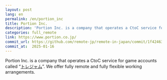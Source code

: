 ```yaml
---
layout: post
lang: en
permalink: /en/portion_inc
title: Portion Inc.
description: 'Portion Inc. is a company that operates a CtoC service for game accounts called “トレジャム”. We offer fully remote and fully flexible working arrangements.'
categories: full_remote
link: https://www.portion.co.jp/
commit_url: https://github.com/remote-jp/remote-in-japan/commit/1f42463fa278ec6976af90175ef27509a22908f0
commit_at:  2025-01-16
---
```


<p>Portion Inc. is a company that operates a CtoC service for game accounts called “<a href="https://tradejam.jp/">トレジャム</a>”. We offer fully remote and fully flexible working arrangements.</p>
